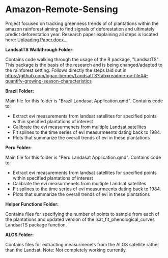 # Amazon-Remote-Sensing
Project focused on tracking greenness trends of of plantations within the amazon rainforest aiming to find signals of deforestation and ultimately predict deforestation year. Research paper explaining all steps is located here:
[Uploading Paper.docx…]()


**LandsatTS Walkthrough Folder:**

Contains code walking through the usage of the R package, "LandsatTS". This package is the basis of the research and is being changed/adapted to the rainforest setting. Follows directly the steps laid out in https://github.com/logan-berner/LandsatTS?tab=readme-ov-file#4-quantify-growing-season-characteristics

**Brazil Folder:**

Main file for this folder is "Brazil Landasat Application.qmd". Contains code to:
- Extract evi measurements from landsat satellites for specified points within specified plantations of interest
- Calibrate the evi measurmenets from multiple Landsat satellites
- Fit splines to the time series of evi measurmeents dating back to 1984.
- Plots that summarize the overall trends of evi in these plantations

**Peru Folder:**

Main file for this folder is "Peru Landasat Application.qmd". Contains code to:
- Extract evi measurements from landsat satellites for specified points within specified plantations of interest
- Calibrate the evi measurmenets from multiple Landsat satellites
- Fit splines to the time series of evi measurmeents dating back to 1984.
- Plots that summarize the overall trends of evi in these plantations

**Helper Functions Folder:**

Contains files for specifying the number of points to sample from each of the plantations and updated version of the lsat_fit_phenological_curves LandsatTS package function.

**ALOS Folder:**

Contains files for extracting measurmenets from the ALOS satellite rather than the Landsat. 
Note: Not completely working currently.

